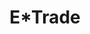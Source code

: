 ---
collection_archive: false
collection_awards: []
collection_category:
  - Advertising
  - Tech
  - Workplace
  - Lifestyle
  - Still Life + Details
  - Portraits
  - Color
collection_content: 
collection_cover: https://d1sf55qlb7p6hz.cloudfront.net/etrade-12.jpg
collection_cover_mobile: https://d1sf55qlb7p6hz.cloudfront.net/verticalcovers-18.jpg
collection_description: >-
  Image library showcasing E*Trade’s mobile and desktop app for investing on the
  go, at home, and in the office.
collection_exhibition: []
collection_filter: Commissioned + Stock
collection_hidden: false
collection_meta: Mullen Lowe Agency
collection_press: []
collection_preview:
  - https://d1sf55qlb7p6hz.cloudfront.net/etrade_covers-1.jpg
  - https://d1sf55qlb7p6hz.cloudfront.net/etrade_covers-2.jpg
  - https://d1sf55qlb7p6hz.cloudfront.net/etrade_covers-3.jpg
  - https://d1sf55qlb7p6hz.cloudfront.net/etrade_covers-4.jpg
cover_image: https://d1sf55qlb7p6hz.cloudfront.net/social-35.jpg
date: 
hide_footer: true
layout: blocks
logo: 
navigation_theme: white
px_extra: true
slug: etrade
theme_color: D7C6AD
theme_color_all_works: FFD5A0
title: E*Trade
collection_blocks:
  - _bookshop_name: collections/media-row-start
    row_alignment: between
  - _bookshop_name: collections/media-element 
    color: E4BDA2
    image: https://d1sf55qlb7p6hz.cloudfront.net/etrade-1.jpg
    margin_left: 30
    margin_right: 0
    margin_y: 100
    width: 60
  - _bookshop_name: collections/media-row
    row_alignment: between
  - _bookshop_name: collections/media-element 
    color: C7DCF4
    image: https://d1sf55qlb7p6hz.cloudfront.net/etrade-2.jpg
    margin_left: 10
    margin_y: 100
    width: 40
  - _bookshop_name: collections/media-element 
    color: F3E3DF
    image: https://d1sf55qlb7p6hz.cloudfront.net/etrade-3.jpg
    margin_left: 0
    margin_right: 10
    margin_y: 400
    width: 33
  - _bookshop_name: collections/media-row
    row_alignment: between
  - _bookshop_name: collections/media-element 
    color: F5D6BF
    image: https://d1sf55qlb7p6hz.cloudfront.net/etrade-4.jpg
    margin_left: 20
    margin_y: 100
    width: 50
  - _bookshop_name: collections/media-row
    row_alignment: between
  - _bookshop_name: collections/media-element 
    color: D3E5AF
    image: https://d1sf55qlb7p6hz.cloudfront.net/etrade-5.jpg
    margin_left: 5
    margin_right: 0
    margin_y: 100
    width: 33
  - _bookshop_name: collections/media-element 
    color: FAEEC0
    image: https://d1sf55qlb7p6hz.cloudfront.net/etrade-6.jpg
    margin_right: 15
    margin_y: 300
    width: 40
  - _bookshop_name: collections/media-row
    row_alignment: between
  - _bookshop_name: collections/media-element 
    color: 43C6CF
    image: https://d1sf55qlb7p6hz.cloudfront.net/etrade-7.jpg
    margin_left: 20
    margin_right: 0
    margin_y: 100
    width: 50
  - _bookshop_name: collections/media-row
    row_alignment: between
  - _bookshop_name: collections/media-element 
    color: FFC777
    image: https://d1sf55qlb7p6hz.cloudfront.net/etrade-9.jpg
    margin_left: 5
    margin_right: 0
    margin_y: 200
    width: 30
  - _bookshop_name: collections/media-element 
    color: F0E3D6
    image: https://d1sf55qlb7p6hz.cloudfront.net/etrade-8.jpg
    margin_left: 0
    margin_right: 15
    margin_y: 400
    width: 40
  - _bookshop_name: collections/media-row
    row_alignment: between
  - _bookshop_name: collections/media-element 
    color: D7CAD7
    image: https://d1sf55qlb7p6hz.cloudfront.net/etrade-10.jpg
    margin_left: 25
    margin_right: 0
    margin_y: 200
    width: 25
  - _bookshop_name: collections/media-row
    row_alignment: between
  - _bookshop_name: collections/media-element 
    color: E7DED9
    image: https://d1sf55qlb7p6hz.cloudfront.net/etrade-11.jpg
    margin_left: 35
    margin_right: 0
    margin_y: 100
    width: 50
  - _bookshop_name: collections/media-row
    row_alignment: between
  - _bookshop_name: collections/media-element 
    color: F0C19F
    image: https://d1sf55qlb7p6hz.cloudfront.net/etrade-13.jpg
    margin_left: 5
    margin_right: 0
    margin_y: 300
    width: 40
  - _bookshop_name: collections/media-element 
    color: D4E4F0
    image: https://d1sf55qlb7p6hz.cloudfront.net/etrade-12.jpg
    margin_left: 0
    margin_right: 10
    margin_y: 100
    width: 33
  - _bookshop_name: collections/media-row
    row_alignment: between
  - _bookshop_name: collections/media-element 
    color: C9BBCC
    image: https://d1sf55qlb7p6hz.cloudfront.net/etrade-14.jpg
    margin_left: 20
    margin_y: 100
    width: 60
  - _bookshop_name: collections/media-row-end
---